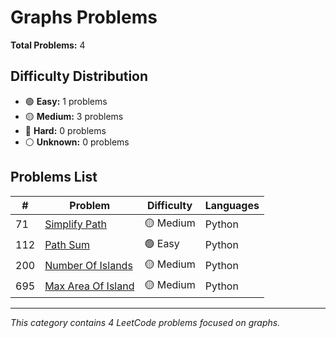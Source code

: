 # Graphs Problems

**Total Problems:** 4

## Difficulty Distribution
- 🟢 **Easy:** 1 problems
- 🟡 **Medium:** 3 problems  
- 🔴 **Hard:** 0 problems
- ⚪ **Unknown:** 0 problems

## Problems List

| # | Problem | Difficulty | Languages |
|---|---------|------------|----------|
| 71 | [Simplify Path](0071-simplify-path) | 🟡 Medium | Python |
| 112 | [Path Sum](0112-path-sum) | 🟢 Easy | Python |
| 200 | [Number Of Islands](0200-number-of-islands) | 🟡 Medium | Python |
| 695 | [Max Area Of Island](0695-max-area-of-island) | 🟡 Medium | Python |

---
*This category contains 4 LeetCode problems focused on graphs.*
